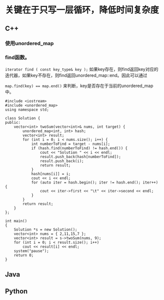 # **关键在于只写一层循环，降低时间复杂度**

## C++
### 使用unordered_map
### find函数。
`iterator find ( const key_type& key );`
如果key存在，则find返回key对应的迭代器，如果key不存在，则find返回unordered_map::end。因此可以通过

`map.find(key) == map.end()`
来判断，key是否存在于当前的unordered_map中。



```
#include <iostream>
#include <unordered_map>
using namespace std;

class Solution {
public:
	vector<int> twoSum(vector<int>& nums, int target) {
		unordered_map<int, int> hash;
		vector<int> result;
		for (int i = 0; i < nums.size(); i++) {
			int numberToFind = target - nums[i];
			if (hash.find(numberToFind) != hash.end()) {
				cout << "Solution " << i << endl;
				result.push_back(hash[numberToFind]);
				result.push_back(i);
				return result;
			}
			hash[nums[i]] = i;
			cout << i << endl;
			for (auto iter = hash.begin(); iter != hash.end(); iter++) {
				cout << iter->first << "\t" << iter->second << endl;
			}
		}
		return result;
	}
};

int main()
{
	Solution *s = new Solution();
	vector<int> nums = { 2,11,15,7 };
	vector<int> result = s->twoSum(nums, 9);
	for (int i = 0; i < result.size(); i++)
		cout << result[i] << endl;
	system("pause");
	return 0;
}

```


## Java


## Python